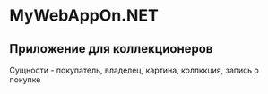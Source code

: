 # MyWebAppOn.NET

## Приложение для коллекционеров
Сущности - покупатель, владелец, картина, коллккция, запись о покупке
